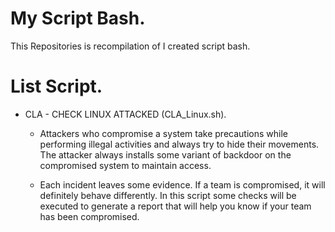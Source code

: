 # My Script Bash.

This Repositories is recompilation of I created script bash.

# List Script.

- CLA - CHECK LINUX ATTACKED (CLA_Linux.sh).

   * Attackers who compromise a system take precautions while performing illegal activities and always
try to hide their movements. The attacker always installs some variant of backdoor on the compromised
system to maintain access.

   * Each incident leaves some evidence. If a team is compromised, it will definitely behave differently.
In this script some checks will be executed to generate a report that will help you know if your team
has been compromised.
